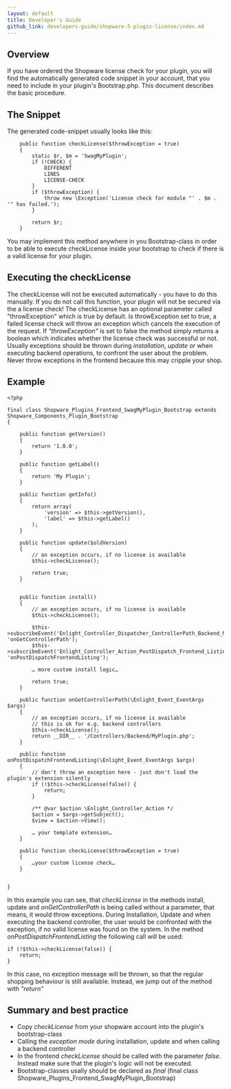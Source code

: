```yaml
---
layout: default
title: Developer's Guide
github_link: developers-guide/shopware-5-plugin-license/index.md
---
```


## Overview

If you have ordered the Shopware license check for your plugin, you will find the automatically generated code snippet in your account, that you need to include in your plugin's Bootstrap.php.
This document describes the basic procedure.



## The Snippet

The generated code-snippet usually looks like this:

```
    public function checkLicense($throwException = true)
    {
        static $r, $m = 'SwagMyPlugin';
        if (!CHECK) {
        	DIFFERENT
        	LINES
        	LICENSE-CHECK
        }
        if ($throwException) {
            throw new \Exception('License check for module "' . $m . '" has failed.');
        }

        return $r;
    }
```

You may implement this method anywhere in you Bootstrap-class in order to be able to execute checkLicense inside your bootstrap to check if there is a valid license for your plugin.

## Executing the checkLicense

The checkLicense will not be executed automatically - you have to do this manually. If you do not call this function, your plugin will not be secured via the a license check!
The checkLicense has an optional parameter called "throwException" which is true by default. Is throwException set to true, a failed license check will
throw an exception which cancels the execution of the request. If *"throwException"* is set to false the method simply returns a boolean which indicates whether the license check was successful or not.
Usually exceptions should be thrown during *installation*, *update* or when executing backend operations, to confront the user about the problem. Never throw exceptions in the frontend because this may
cripple your shop.

## Example

```
<?php

final class Shopware_Plugins_Frontend_SwagMyPlugin_Bootstrap extends Shopware_Components_Plugin_Bootstrap
{

    public function getVersion()
    {
        return '1.0.0';
    }

    public function getLabel()
    {
        return 'My Plugin';
    }

    public function getInfo()
    {
        return array(
            'version' => $this->getVersion(),
            'label' => $this->getLabel()
        );
    }

    public function update($oldVersion)
    {
        // an exception occurs, if no license is available
        $this->checkLicense();

        return true;
    }


    public function install()
    {
        // an exception occurs, if no license is available
        $this->checkLicense();

        $this->subscribeEvent('Enlight_Controller_Dispatcher_ControllerPath_Backend_MyPlugin', 'onGetControllerPath');
        $this->subscribeEvent('Enlight_Controller_Action_PostDispatch_Frontend_Listing', 'onPostDispatchFrontendListing');

        … more custom install logic…

        return true;
    }

    public function onGetControllerPath(\Enlight_Event_EventArgs $args)
    {
        // an exception occurs, if no license is available
        // this is ok for e.g. backend controllers
        $this->checkLicense();
        return __DIR__ . '/Controllers/Backend/MyPlugin.php';
    }

    public function onPostDispatchFrontendListing(\Enlight_Event_EventArgs $args)
    {
        // don't throw an exception here - just don't load the plugin's extension silently
        if (!$this->checkLicense(false)) {
            return;
        }

        /** @var $action \Enlight_Controller_Action */
        $action = $args->getSubject();
        $view = $action->View();

        … your template extension…
	}

    public function checkLicense($throwException = true)
    {
        …your custom license check…
    }


}
```

In this example you can see, that *checkLicense* in the methods install, update and *onGetControllerPath* is being called without a parameter, that means, it would throw exceptions. During Installation, Update
and when executing the backend controller, the user would be confronted with the exception, if no valid license was found on the system. In the method *onPostDispatchFrontendListing* the following call
will be used:


```
if (!$this->checkLicense(false)) {
    return;
}
```
In this case, no exception message will be thrown, so that the regular shopping behaviour is still available. Instead, we jump out of the method with *"return"*

## Summary and best practice

* Copy *checkLicense* from your shopware account into the plugin's bootstrap-class
* Calling the *exception mode* during installation, update and when calling a backend controller
* In the frontend *checkLicense* should be called with the parameter *false*. Instead make sure that the plugin's logic will not be executed.
* Bootstrap-classes usally should be declared as *final* (final class Shopware_Plugins_Frontend_SwagMyPlugin_Bootstrap)